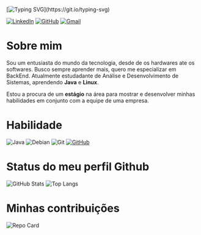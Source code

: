 
[![Typing SVG](https://readme-typing-svg.demolab.com?font=VT323&size=50&pause=1000&color=00FF00&center=true&vCenter=true&width=435&lines=Hello+World!)](https://git.io/typing-svg)

[![LinkedIn](https://img.shields.io/badge/LinkedIn-0077B5?style=for-the-badge&logo=linkedin&logoColor=white)](https://www.linkedin.com/in/riquelme-oliveira-santos/)
[![GitHub](https://img.shields.io/badge/GitHub-100000?style=for-the-badge&logo=github&logoColor=white)](https://github.com/Riquelme737)
[![Gmail](https://img.shields.io/badge/Gmail-333333?style=for-the-badge&logo=gmail&logoColor=red)](mailto:7riquelmesantos2006@gmail.com)
# Sobre mim
Sou um entusiasta do mundo da tecnologia, desde de os hardwares ate os softwares. Busco sempre aprender mais, quero me especializar em BackEnd.
Atualmente estudadante de Análise e Desenvolvimento de Sistemas, aprendendo **Java** e **Linux**.

Estou a procura de um **estágio** na área para mostrar e desenvolver minhas habilidades em conjunto com a equipe de uma empresa.



# Habilidade
![Java](https://img.shields.io/badge/java-%23ED8B00.svg?style=for-the-badge&logo=openjdk&logoColor=white)
![Debian](https://img.shields.io/badge/Debian-D70A53?style=for-the-badge&logo=debian&logoColor=white)
![Git](https://img.shields.io/badge/GIT-E44C30?style=for-the-badge&logo=git&logoColor=white)
[![GitHub](https://img.shields.io/badge/GitHub-100000?style=for-the-badge&logo=github&logoColor=white)](https://docs.github.com/pt)


# Status do meu perfil Github

![GitHub Stats](https://github-readme-stats.vercel.app/api?username=Riquelme737&theme=transparent&bg_color=000&border_color=30A3DC&show_icons=true&icon_color=30A3DC&title_color=E94D5F&text_color=FFF)
![Top Langs](https://github-readme-stats-git-masterrstaa-rickstaa.vercel.app/api/top-langs/?username=Riquelme737&bg_color=000&border_color=30A3DC&title_color=E94D5F&text_color=FFF)

# Minhas contribuições

![Repo Card](https://github-readme-stats.vercel.app/api/pin/?username=Riquelme737&repo=dio-lab-open-source&bg_color=000&border_color=30A3DC&show_icons=true&icon_color=30A3DC&title_color=E94D5F&text_color=FFF)
